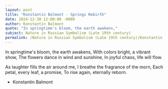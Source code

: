 ```yaml
---
layout: post
title: "Konstantin Balmont - Springs Rebirth"
date: 2024-12-30 12:00:00 -0000
author: Konstantin Balmont
quote: "In springtime's bloom, the earth awakens,"
subject: Nature in Russian Symbolism (Late 19th century)
permalink: /Nature in Russian Symbolism (Late 19th century)/Konstantin Balmont/Konstantin Balmont - Springs Rebirth
---
```


In springtime's bloom, the earth awakens,
  With colors bright, a vibrant show,
  The flowers dance in wind and sunshine,
  In joyful chaos, life will flow.
  
  As laughter fills the air around me,
  I breathe the fragrance of the morn,
  Each petal, every leaf, a promise,
  To rise again, eternally reborn.

- Konstantin Balmont
